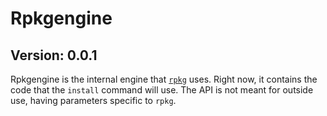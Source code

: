 # Rpkgengine
## Version: 0.0.1
Rpkgengine is the internal engine that [`rpkg`](github.com/rsdate/rpkg) uses. Right now, it contains the code that the `install` command will use. The API is not meant for outside use, having parameters specific to `rpkg`.